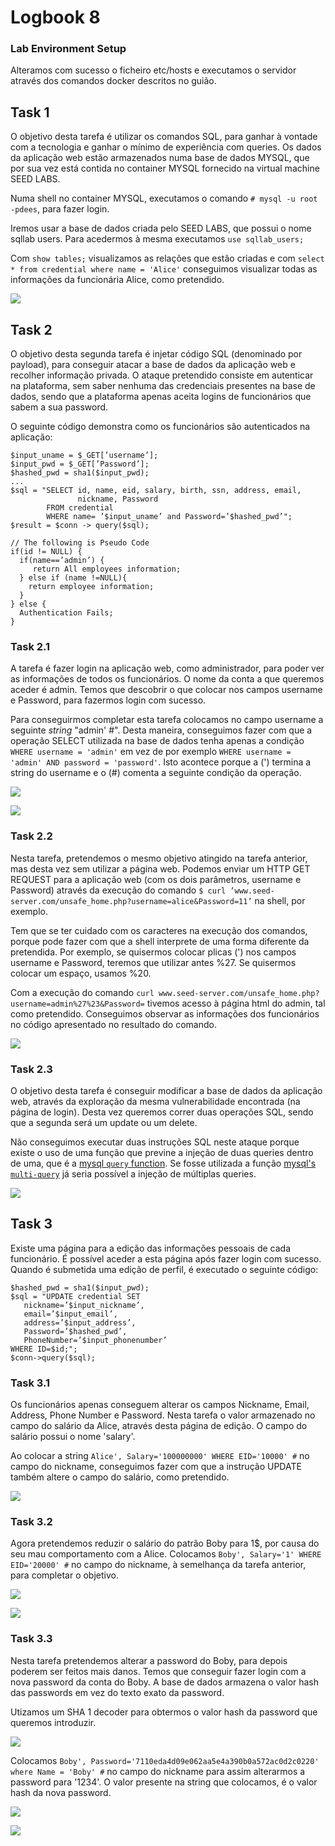# Logbook 8

### Lab Environment Setup

Alteramos com sucesso o ficheiro etc/hosts e executamos o servidor através dos comandos docker descritos no guião.

## Task 1

O objetivo desta tarefa é utilizar os comandos SQL, para ganhar à vontade com a tecnologia e ganhar o mínimo de experiência com queries. Os dados da aplicação web estão armazenados numa base de dados MYSQL, que por sua vez está contida no container MYSQL fornecido na virtual machine SEED LABS.

Numa shell no container MYSQL, executamos o comando `# mysql -u root -pdees`, para fazer login.

Iremos usar a base de dados criada pelo SEED LABS, que possui o nome sqllab users. Para acedermos à mesma executamos `use sqllab_users;`

Com `show tables;` visualizamos as relações que estão criadas e com `select * from credential where name = 'Alice'` conseguimos visualizar todas as informações da funcionária Alice, como pretendido.

![](https://i.imgur.com/BonrouH.png)


## Task 2

O objetivo desta segunda tarefa é injetar código SQL (denominado por payload), para conseguir atacar a base de dados da aplicação web e recolher informação privada. O ataque pretendido consiste em autenticar na plataforma, sem saber nenhuma das credenciais presentes na base de dados, sendo que a plataforma apenas aceita logins de funcionários que sabem a sua password.

O seguinte código demonstra como os funcionários são autenticados na aplicação:
```
$input_uname = $_GET[’username’];
$input_pwd = $_GET[’Password’];
$hashed_pwd = sha1($input_pwd);
...
$sql = "SELECT id, name, eid, salary, birth, ssn, address, email,
               nickname, Password
        FROM credential
        WHERE name= ’$input_uname’ and Password=’$hashed_pwd’";
$result = $conn -> query($sql);

// The following is Pseudo Code
if(id != NULL) {
  if(name==’admin’) {
     return All employees information;
  } else if (name !=NULL){
    return employee information;
  }
} else {
  Authentication Fails;
}
```

### Task 2.1

A tarefa é fazer login na aplicação web, como administrador, para poder ver as informações de todos os funcionários. O nome da conta a que queremos aceder é admin. Temos que descobrir o que colocar nos campos username e Password, para fazermos login com sucesso.

Para conseguirmos completar esta tarefa colocamos no campo username a seguinte *string* "admin' #". Desta maneira, conseguimos fazer com que a operação SELECT utilizada na base de dados tenha apenas a condição `WHERE username = 'admin'` em vez de por exemplo `WHERE username = 'admin' AND password = 'password'`. Isto acontece porque a (') termina a string do username e o (#) comenta a seguinte condição da operação.

![](https://i.imgur.com/vmw7v8V.png)

![](https://i.imgur.com/J2AZOAh.png)


### Task 2.2

Nesta tarefa, pretendemos o mesmo objetivo atingido na tarefa anterior, mas desta vez sem utilizar a página web. Podemos enviar um HTTP GET REQUEST para a aplicação web (com os dois parâmetros, username e Password) através da execução do comando `$ curl ’www.seed-server.com/unsafe_home.php?username=alice&Password=11’` na shell, por exemplo. 

Tem que se ter cuidado com os caracteres na execução dos comandos, porque pode fazer com que a shell interprete de uma forma diferente da pretendida. Por exemplo, se quisermos colocar plicas (') nos campos username e Password, teremos que utilizar antes %27. Se quisermos colocar um espaço, usamos %20.

Com a execução do comando `curl www.seed-server.com/unsafe_home.php?username=admin%27%23&Password=` tivemos acesso à página html do admin, tal como pretendido. Conseguimos observar as informações dos funcionários no código apresentado no resultado do comando.

![](https://i.imgur.com/ceHch5S.png)


### Task 2.3

O objetivo desta tarefa é conseguir modificar a base de dados da aplicação web, através da exploração da mesma vulnerabilidade encontrada (na página de login). Desta vez queremos correr duas operações SQL, sendo que a segunda será um update ou um delete.

Não conseguimos executar duas instruções SQL neste ataque porque existe o uso de uma função que previne a injeção de duas queries dentro de uma, que é a [mysql `query` function](https://www.php.net/manual/en/mysqli.query.php). Se fosse utilizada a função [mysql's `multi-query`](https://www.php.net/manual/en/mysqli.multi-query.php) já seria possível a injeção de múltiplas queries.

![](https://i.imgur.com/v1VipR8.png)


## Task 3

Existe uma página para a edição das informações pessoais de cada funcionário. É possível aceder a esta página após fazer login com sucesso.
Quando é submetida uma edição de perfil, é executado o seguinte código:
```
$hashed_pwd = sha1($input_pwd);
$sql = "UPDATE credential SET
   nickname=’$input_nickname’,
   email=’$input_email’,
   address=’$input_address’,
   Password=’$hashed_pwd’,
   PhoneNumber=’$input_phonenumber’
WHERE ID=$id;";
$conn->query($sql);
```

### Task 3.1

Os funcionários apenas conseguem alterar os campos Nickname, Email, Address, Phone Number e Password. Nesta tarefa  o valor armazenado no campo do salário da Alice, através desta página de edição. O campo do salário possui o nome 'salary'.

Ao colocar a string `Alice', Salary='100000000' WHERE EID='10000' #` no campo do nickname, conseguimos fazer com que a instrução UPDATE também altere o campo do salário, como pretendido.

![](https://i.imgur.com/LyBaB0g.png)

### Task 3.2

Agora pretendemos reduzir o salário do patrão Boby para 1$, por causa do seu mau comportamento com a Alice. Colocamos `Boby', Salary='1' WHERE EID='20000' #` no campo do nickname, à semelhança da tarefa anterior, para completar o objetivo.

![](https://i.imgur.com/TBwBLBg.png)

![](https://i.imgur.com/gMrBCrF.png)

### Task 3.3

Nesta tarefa pretendemos alterar a password do Boby, para depois poderem ser feitos mais danos. Temos que conseguir fazer login com a nova password da conta do Boby. A base de dados armazena o valor hash das passwords em vez do texto exato da password.

Utizamos um SHA 1 decoder para obtermos o valor hash da password que queremos introduzir.

![](https://i.imgur.com/8mIDGvi.png)

Colocamos `Boby', Password='7110eda4d09e062aa5e4a390b0a572ac0d2c0220' where Name = 'Boby' #` no campo do nickname para assim alterarmos a password para '1234'. O valor presente na string que colocamos, é o valor hash da nova password.

![](https://i.imgur.com/x5gI06k.png)

![](https://i.imgur.com/sENqWZQ.png)
